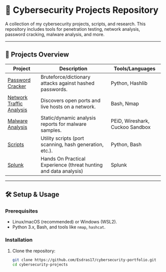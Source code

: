 # 🔐 Cybersecurity Projects Repository  

A  collection of my cybersecurity projects, scripts, and research. This repository includes tools for penetration testing, network analysis, password cracking, malware analysis, and more.  

---

## 🚀 **Projects Overview**  

| Project | Description | Tools/Languages |  
|---------|------------|----------------|  
| [Password Cracker](/password-cracker/) | Bruteforce/dictionary attacks against hashed passwords. | Python, Hashlib |  
| [Network Traffic Analysis](/network-traffic-analysis/) | Discovers open ports and live hosts on a network. | Bash, Nmap |  
| [Malware Analysis](/malware-analysis/) | Static/dynamic analysis reports for malware samples. | PEiD, Wireshark, Cuckoo Sandbox |  
| [Scripts](/scripts/) | Utility scripts (port scanning, hash generation, etc.). | Python, Bash | 
| [Splunk](/splunk/) | Hands On Practical Experience (threat hunting and data analysis) | Splunk |

---

## 🛠 **Setup & Usage**  

### Prerequisites  
- Linux/macOS (recommended) or Windows (WSL2).  
- Python 3.x, Bash, and tools like `nmap`, `hashcat`.  

### Installation  
1. Clone the repository:  
   ```bash
   git clone https://github.com/Esdras17/cybersecurity-portfolio.git  
   cd cybersecurity-projects  
